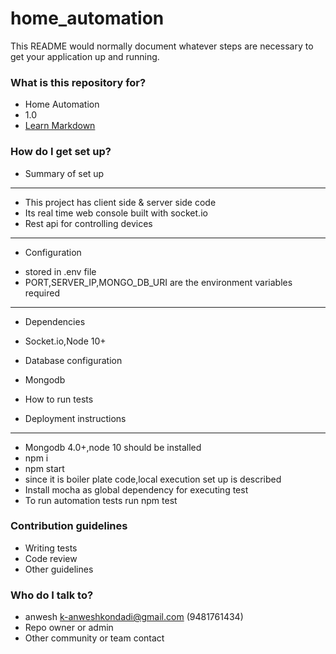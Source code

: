 # home_automation

This README would normally document whatever steps are necessary to get your application up and running.

### What is this repository for? ###

* Home Automation 
* 1.0
* [Learn Markdown](https://bitbucket.org/tutorials/markdowndemo)

### How do I get set up? ###

* Summary of set up
----------------------------------------------------------
- This project has client side & server side code
- Its real time web console built with socket.io
- Rest api for controlling devices
----------------------------------------------------------
* Configuration
- stored in .env file
- PORT,SERVER_IP,MONGO_DB_URI are the environment variables required
----------------------------------------------------------

* Dependencies
- Socket.io,Node 10+
* Database configuration
- Mongodb
* How to run tests

* Deployment instructions
----------------------------------------------------------
- Mongodb 4.0+,node 10 should be installed
- npm i
- npm start 
- since it is boiler plate code,local execution set up is described
- Install mocha as global dependency for executing test
- To run automation tests run npm test
### Contribution guidelines ###

* Writing tests
* Code review
* Other guidelines

### Who do I talk to? ###
* anwesh k-anweshkondadi@gmail.com (9481761434)
* Repo owner or admin
* Other community or team contact
